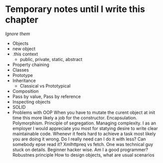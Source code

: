 # Temporary notes until I write this chapter
*Ignore them*

- Objects
- new object
- .this context
	- public, private, static, abstract
- Property chaining
- Classes
- Prototype
- Inheritance
	- Classical vs Prototypical
- Composition
- Pass by value, Pass by reference
- Inspecting objects
- SOLID
- Problems with OOP
When you have to mutate the curent object at init time this more likely a job for the constructor.
Encapsulation. Polymorphism. 
Principle of segregation. 
Managing complexity. I as an employer I would appreciate you most for statying desire to write clear maintainable code. Whenevr it feels hard to achieve a task most likely you are doing it wrong. Do I really need can I do it with less? Can somebody epse read it? Xmlhttpreq vs fetch. One was technical guy stuck on details. Beginner hacker wise. Am I a good programmer?
Robustnes principle
How to design objects, what are usual scenarios